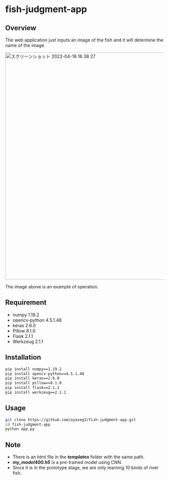 # fish-judgment-app

## Overview
The web application just inputs an image of the fish and it will determine the name of the image.

<img width="721" alt="スクリーンショット 2022-04-18 16 38 27" src="https://user-images.githubusercontent.com/75469712/163774089-7dab9148-1695-488b-8337-2cadb58c50c9.png">

The image above is an example of operation.

## Requirement
* numpy 1.19.2
* opencv-python 4.5.1.48
* keras 2.6.0
* Pillow 8.1.0
* Flask 2.1.1
* Werkzeug 2.1.1

## Installation
```bash
pip install numpy==1.19.2
pip install opencv-python==4.5.1.48
pip install keras==2.6.0
pip install pillow==8.1.0
pip install flask==2.1.1
pip install werkzeug==2.1.1
```

## Usage
```bash
git clone https://github.com/ayaseg3/fish-judgment-app.git
cd fish-judgment-app
python app.py
```

## Note
* There is an html file in the ***templates*** folder with the same path.
* ***my_model400.h5*** is a pre-trained model using CNN.
* Since it is in the prototype stage, we are only learning 10 kinds of river fish.
